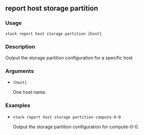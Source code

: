 ## report host storage partition

### Usage

`stack report host storage partition {host}`

### Description

Output the storage partition configuration for a specific host

### Arguments

* `[host]`

   One host name.


### Examples

* `stack report host storage partition compute-0-0`

   Output the storage partition configuration for compute-0-0.



